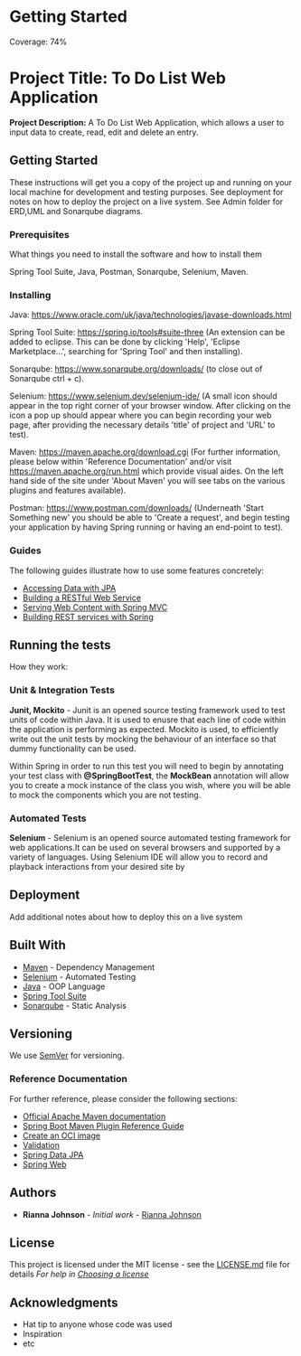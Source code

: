 # Getting Started
Coverage: 74%
# Project Title: To Do List Web Application
**Project Description:** A To Do List Web Application, which allows a user to input data to create, read, edit and delete an entry.

## Getting Started
These instructions will get you a copy of the project up and running on your local machine 
for development and testing purposes. See deployment for notes on how to deploy the project on a live system.
See Admin folder for ERD,UML and Sonarqube diagrams.

### Prerequisites
What things you need to install the software and how to install them

Spring Tool Suite, 
Java, 
Postman, 
Sonarqube,
Selenium, 
Maven.

### Installing
Java: https://www.oracle.com/uk/java/technologies/javase-downloads.html

Spring Tool Suite: https://spring.io/tools#suite-three (An extension can be added to eclipse. This can be done by
clicking 'Help', 'Eclipse Marketplace...', searching for 'Spring Tool' and then installing).

Sonarqube: https://www.sonarqube.org/downloads/ (to close out of Sonarqube ctrl + c).

Selenium: https://www.selenium.dev/selenium-ide/ (A small icon should appear in the top right corner of your 
browser window. After clicking on the icon a pop up should appear where you can begin recording your web page,
after providing the necessary details 'title' of project and 'URL' to test).

Maven: https://maven.apache.org/download.cgi (For further information, please below within 'Reference Documentation'
and/or visit https://maven.apache.org/run.html which provide visual aides. On the left hand side of the site under 'About Maven'
you will see tabs on the various plugins and features available).

Postman: https://www.postman.com/downloads/ (Underneath 'Start Something new' you should be able to 'Create a request', and begin 
testing your application by having Spring running or having an end-point to test).

### Guides
The following guides illustrate how to use some features concretely:

* [Accessing Data with JPA](https://spring.io/guides/gs/accessing-data-jpa/)
* [Building a RESTful Web Service](https://spring.io/guides/gs/rest-service/)
* [Serving Web Content with Spring MVC](https://spring.io/guides/gs/serving-web-content/)
* [Building REST services with Spring](https://spring.io/guides/tutorials/bookmarks/)


## Running the tests
How they work:
### Unit & Integration Tests 

**Junit, Mockito** - Junit is an opened source testing framework used to test units of code within Java. 
It is used to enusre that each line of code within the application is performing as expected. Mockito is used,
to efficiently write out the unit tests by mocking the behaviour of an interface so that dummy functionality 
can be used.

Within Spring in order to run this test you will need to begin by annotating your test class with **@SpringBootTest**,
the **MockBean** annotation will allow you to create a mock instance of the class you wish, where you will be able to mock 
the components which you are not testing.

### Automated Tests 
**Selenium** - Selenium is an opened source automated testing framework for web applications.It can be used on several browsers
and supported by a variety of languages. 
Using Selenium IDE will allow you to record and playback interactions from your desired site by 

## Deployment
Add additional notes about how to deploy this on a live system

## Built With
* [Maven](https://maven.apache.org/) - Dependency Management
* [Selenium](https://www.selenium.dev/selenium-ide/) - Automated Testing
* [Java](https://www.oracle.com/uk/java/technologies/javase-downloads.html) - OOP Language
* [Spring Tool Suite](https://spring.io/tools#suite-three)
* [Sonarqube](https://www.sonarqube.org/downloads/) - Static Analysis


## Versioning
We use [SemVer](http://semver.org/) for versioning.

### Reference Documentation
For further reference, please consider the following sections:

* [Official Apache Maven documentation](https://maven.apache.org/guides/index.html)
* [Spring Boot Maven Plugin Reference Guide](https://docs.spring.io/spring-boot/docs/2.4.2/maven-plugin/reference/html/)
* [Create an OCI image](https://docs.spring.io/spring-boot/docs/2.4.2/maven-plugin/reference/html/#build-image)
* [Validation](https://docs.spring.io/spring-boot/docs/2.4.2/reference/htmlsingle/#boot-features-validation)
* [Spring Data JPA](https://docs.spring.io/spring-boot/docs/2.4.2/reference/htmlsingle/#boot-features-jpa-and-spring-data)
* [Spring Web](https://docs.spring.io/spring-boot/docs/2.4.2/reference/htmlsingle/#boot-features-developing-web-applications)


## Authors
* **Rianna Johnson** - *Initial work* - [Rianna Johnson](https://github.com/RQAJohnson)
## License
This project is licensed under the MIT license - see the [LICENSE.md](LICENSE.md) file for details 
*For help in [Choosing a license](https://choosealicense.com/)*
## Acknowledgments
* Hat tip to anyone whose code was used
* Inspiration
* etc
